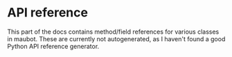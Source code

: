 # API reference

This part of the docs contains method/field references for various classes in
maubot. These are currently not autogenerated, as I haven't found a good Python
API reference generator.
